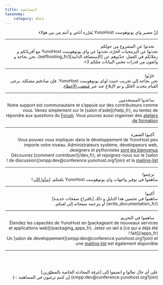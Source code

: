```yaml
---
title: المساهمة
taxonomy:
    category: docs
---
```


<p dir="rtl" class="lead">
إنّ مصير واي يونوهوست YunoHost يُقرّره أناس و أنتم مِن بين هؤلاء
</p>

---

<div dir="rtl" class="row">
<div dit="rtl" class="col col-md-3 lead">
<span class="glyphicon glyphicon-heart"></span>&nbsp;&nbsp; تحدثوا عن المشروع مِن حولكم
</div>
<div class="col col-md-8" markdown="1">
تحدثوا عن البرمجيات الحرّة، تحدثوا عن واي يونوهوست YunoHost مع أقربائكم و زملائكم في العمل. حدّثوهم عن [الإستضافة الذاتية](/selfhosting_fr)، نحن بحاجة و واثقون مِن قدرات محبي البيانات مثلكم 3></div>
</div>

---

<div dir="rtl" class="row">
<div class="col col-md-3 lead">
<span class="glyphicon glyphicon-exclamation-sign"></span>&nbsp;&nbsp; جَرّبُوا
</div>
<div class="col col-md-8" markdown="1">
نحن بحاجة إلى تجريب حثيث لواي يونوهوست YunoHost. فإن صادفتم مشكلة، يرجى القيام بتحديد الخلل و ثم الإبلاغ عنه عبر
<a href="https://github.com/YunoHost/issues/issues" target="_blank">مُتعقب الأخطاء</a>.
</div>
</div>

---

<div dir="rtl" class="row">
<div class="col col-md-3 lead">
<span class="glyphicon glyphicon-user"></span>&nbsp;&nbsp; ساعدوا المستخدمِين
</div>
<div class="col col-md-8" markdown="1">
Notre support est communautaire et s’appuie sur des contributeurs comme vous. Venez simplement sur le [salon d'aide](/help_fr), ou tentez de répondre aux questions du <a href="https://forum.yunohost.org/" target="_blank">Forum</a>. Vous pouvez aussi organiser des <a href="https://hackstub.netlib.re/wiki/index.php?title=Atelier_3_avenir%28s%29_d%27internet_-_Introduction_%C3%A0_Yunohost_et_la_brique_internet" target="_blank">ateliers de formation</a>.
</div>
</div>

---

<div dir="rtl" class="row">
<div class="col col-md-3 lead">
<span class="glyphicon glyphicon-cog"></span>&nbsp;&nbsp; أكتبوا الشفرة
</div>
<div dir="rtl" class="col col-md-8" markdown="1">
Vous pouvez vous impliquer dans le développement de YunoHost peu importe votre niveau. Administrateurs système, développeurs web, designers et pythonistes <a href="https://github.com/YunoHost" target="_blank">sont les bienvenus</a>.<br>
Découvrez [comment contribuer](/dev_fr), et rejoignez-nous sur le [salon de discussion](xmpp:dev@conference.yunohost.org?join) et la <a href="http://list.yunohost.org/cgi-bin/mailman/listinfo/contrib">mailing-list</a> !
</div>
</div>

---

<div dir="rtl" class="row">
<div class="col col-md-3 lead">
<span class="glyphicon glyphicon-globe"></span>&nbsp;&nbsp; ترجِموا
</div>
<div class="col col-md-8" markdown="1">
ساهموا في توفير واجهات واي يونوهوست YunoHost بلغتكم. <a href="https://translate.yunohost.org/" target="_blank">إبدأوا الآن</a> !
</div>
</div>

---

<div dir="rtl" class="row">
<div class="col col-md-3 lead">
<span class="glyphicon glyphicon-edit"></span>&nbsp;&nbsp; أكتبوا
</div>
<div class="col col-md-8" markdown="1">
ساهموا في تحسين هذا الدليل و ذلك [باقتراح صفحات جديدة](/write_documentation_fr) أو بترجمة صفحاته إلى لغتكم.
</div>
</div>

---

<div dir="rtl" class="row">
<div class="col col-md-3 lead">
<span class="glyphicon glyphicon-gift"></span>&nbsp;&nbsp; ساهموا في التحزيم
</div>
<div class="col col-md-8" markdown="1">
Étendez les capacités de YunoHost en [packageant de nouveaux services et applications web](/packaging_apps_fr). Jetez un œil à [ce qui a déjà été fait](/apps_fr) !
<br>
Un [salon de développement](xmpp:dev@conference.yunohost.org?join) et une <a href="http://list.yunohost.org/cgi-bin/mailman/listinfo/apps">mailing-list</a> est également disponible.
</div>
</div>

---

<br>
<br>
<p dir="rtl" class="lead" markdown="1">على أي حال تعالوا و انضموا إلى [غرفة المحادثة الخاصة بالمطوّرين](xmpp:dev@conference.yunohost.org?join) إن كنتم ترغبون في المساهمة :-)</p>
